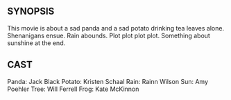 SYNOPSIS
--------
This movie is about a sad panda and a sad potato drinking tea leaves alone.  Shenanigans ensue.  Rain abounds.  Plot plot plot plot.  Something about sunshine at the end.

CAST
------
Panda:      Jack Black
Potato:     Kristen Schaal
Rain:       Rainn Wilson
Sun:        Amy Poehler
Tree:       Will Ferrell
Frog:       Kate McKinnon
